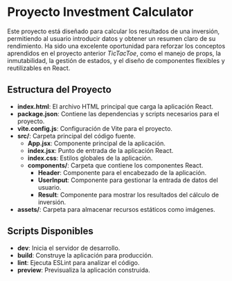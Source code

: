 # Proyecto Investment Calculator

Este proyecto está diseñado para calcular los resultados de una inversión, permitiendo al usuario introducir datos y obtener un resumen claro de su rendimiento. Ha sido una excelente oportunidad para reforzar los conceptos aprendidos en el proyecto anterior _TicTacToe_, como el manejo de props, la inmutabilidad, la gestión de estados, y el diseño de componentes flexibles y reutilizables en React.

## Estructura del Proyecto

- **index.html**: El archivo HTML principal que carga la aplicación React.
- **package.json**: Contiene las dependencias y scripts necesarios para el proyecto.
- **vite.config.js**: Configuración de Vite para el proyecto.
- **src/**: Carpeta principal del código fuente.
  - **App.jsx**: Componente principal de la aplicación.
  - **index.jsx**: Punto de entrada de la aplicación React.
  - **index.css**: Estilos globales de la aplicación.
  - **components/**: Carpeta que contiene los componentes React.
    - **Header**: Componente para el encabezado de la aplicación.
    - **UserInput**: Componente para gestionar la entrada de datos del usuario.
    - **Result**: Componente para mostrar los resultados del cálculo de inversión.
- **assets/**: Carpeta para almacenar recursos estáticos como imágenes.

## Scripts Disponibles

- **dev**: Inicia el servidor de desarrollo.
- **build**: Construye la aplicación para producción.
- **lint**: Ejecuta ESLint para analizar el código.
- **preview**: Previsualiza la aplicación construida.
